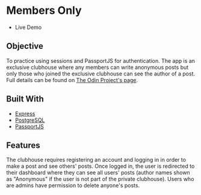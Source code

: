 # Members Only

- Live Demo

## Objective

To practice using sessions and PassportJS for authentication. The app is an exclusive clubhouse where any members can write anonymous posts but only those who joined the exclusive clubhouse can see the author of a post. Full details can be found on [The Odin Project's page](https://www.theodinproject.com/lessons/node-path-nodejs-members-only).

## Built With

- [Express](https://expressjs.com/)
- [PostgreSQL](https://www.postgresql.org/)
- [PassportJS](https://www.passportjs.org/)

## Features

The clubhouse requires registering an account and logging in in order to make a post and see others' posts. Once logged in, the user is redirected to their dashboard where they can see all users' posts (author names shown as "Anonymous" if the user is not part of the private clubhouse). Users who are admins have permission to delete anyone's posts.
